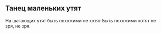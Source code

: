 ## Танец маленьких утят
На шагающих утят быть похожими не хотят
Быть похожими хотят не зря, не зря.
